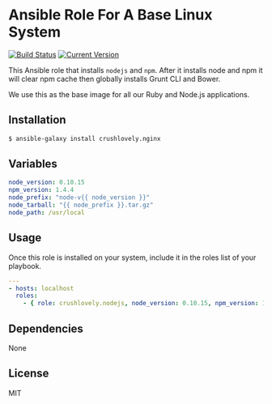 # Ansible Role For A Base Linux System

[![Build Status](http://img.shields.io/travis/crushlovely/ansible-linux-base.svg?style=flat)](https://travis-ci.org/crushlovely/ansible-linux-base)
[![Current Version](http://img.shields.io/github/release/crushlovely/ansible-linux-base.svg?style=flat)](https://galaxy.ansible.com/list#/roles/1180)

This Ansible role that installs `nodejs` and `npm`.  After it installs node and npm it will clear npm cache then globally installs Grunt CLI and Bower.

We use this as the base image for all our Ruby and Node.js applications.

## Installation

``` bash
$ ansible-galaxy install crushlovely.nginx
```

## Variables

``` yaml
node_version: 0.10.15
npm_version: 1.4.4
node_prefix: "node-v{{ node_version }}"
node_tarball: "{{ node_prefix }}.tar.gz"
node_path: /usr/local
```

## Usage

Once this role is installed on your system, include it in the roles list of your playbook.

``` yaml
---
- hosts: localhost
  roles:
    - { role: crushlovely.nodejs, node_version: 0.10.15, npm_version: 1.4.4 }
```

## Dependencies

None

## License

MIT